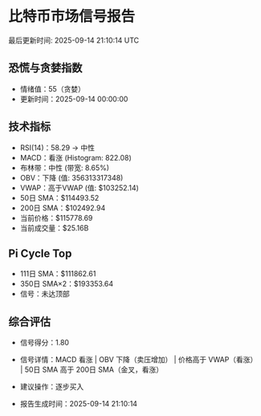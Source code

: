 # 比特币市场信号报告

最后更新时间: 2025-09-14 21:10:14 UTC

## 恐慌与贪婪指数
- 情绪值：55（贪婪）
- 更新时间：2025-09-14 00:00:00

## 技术指标
- RSI(14)：58.29 → 中性
- MACD：看涨 (Histogram: 822.08)
- 布林带：中性 (带宽: 8.65%)
- OBV：下降 (值: 356313317348)
- VWAP：高于VWAP (值: $103252.14)
- 50日 SMA：$114493.52
- 200日 SMA：$102492.94
- 当前价格：$115778.69
- 当前成交量：$25.16B

## Pi Cycle Top
- 111日 SMA：$111862.61
- 350日 SMA×2：$193353.64
- 信号：未达顶部

## 综合评估
- 信号得分：1.80
- 信号详情：MACD 看涨 | OBV 下降（卖压增加） | 价格高于 VWAP（看涨） | 50日 SMA 高于 200日 SMA（金叉，看涨）
- 建议操作：逐步买入

- 报告生成时间：2025-09-14 21:10:14